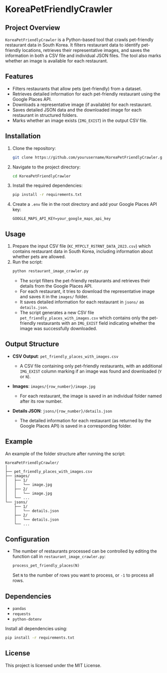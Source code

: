 
# KoreaPetFriendlyCrawler

## Project Overview

`KoreaPetFriendlyCrawler` is a Python-based tool that crawls pet-friendly restaurant data in South Korea. It filters restaurant data to identify pet-friendly locations, retrieves their representative images, and saves the information in both a CSV file and individual JSON files. The tool also marks whether an image is available for each restaurant.

## Features

- Filters restaurants that allow pets (pet-friendly) from a dataset.
- Retrieves detailed information for each pet-friendly restaurant using the Google Places API.
- Downloads a representative image (if available) for each restaurant.
- Saves detailed JSON data and the downloaded image for each restaurant in structured folders.
- Marks whether an image exists (`IMG_EXIST`) in the output CSV file.
  
## Installation

1. Clone the repository:
    ```bash
    git clone https://github.com/yourusername/KoreaPetFriendlyCrawler.git
    ```
2. Navigate to the project directory:
    ```bash
    cd KoreaPetFriendlyCrawler
    ```
3. Install the required dependencies:
    ```bash
    pip install -r requirements.txt
    ```
4. Create a `.env` file in the root directory and add your Google Places API key:
    ```
    GOOGLE_MAPS_API_KEY=your_google_maps_api_key
    ```

## Usage

1. Prepare the input CSV file (`KC_MTPCLT_RSTRNT_DATA_2023.csv`) which contains restaurant data in South Korea, including information about whether pets are allowed.
2. Run the script:
    ```bash
    python restaurant_image_crawler.py
    ```
   - The script filters the pet-friendly restaurants and retrieves their details from the Google Places API.
   - For each restaurant, it tries to download the representative image and saves it in the `images/` folder.
   - It saves detailed information for each restaurant in `jsons/` as `details.json`.
   - The script generates a new CSV file `pet_friendly_places_with_images.csv` which contains only the pet-friendly restaurants with an `IMG_EXIST` field indicating whether the image was successfully downloaded.

## Output Structure

- **CSV Output**: `pet_friendly_places_with_images.csv`
  - A CSV file containing only pet-friendly restaurants, with an additional `IMG_EXIST` column marking if an image was found and downloaded (`Y` or `N`).
  
- **Images**: `images/{row_number}/image.jpg`
  - For each restaurant, the image is saved in an individual folder named after its row number.
  
- **Details JSON**: `jsons/{row_number}/details.json`
  - The detailed information for each restaurant (as returned by the Google Places API) is saved in a corresponding folder.

## Example

An example of the folder structure after running the script:

```
KoreaPetFriendlyCrawler/
│
├── pet_friendly_places_with_images.csv
├── images/
│   ├── 1/
│   │   └── image.jpg
│   ├── 2/
│   │   └── image.jpg
│   └── ...
└── jsons/
    ├── 1/
    │   └── details.json
    ├── 2/
    │   └── details.json
    └── ...
```

## Configuration

- The number of restaurants processed can be controlled by editing the function call in `restaurant_image_crawler.py`:
  ```python
  process_pet_friendly_places(N)
  ```
  Set `N` to the number of rows you want to process, or `-1` to process all rows.

## Dependencies

- `pandas`
- `requests`
- `python-dotenv`

Install all dependencies using:
```bash
pip install -r requirements.txt
```

## License

This project is licensed under the MIT License.
